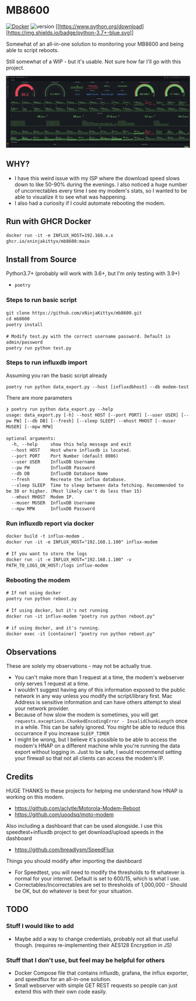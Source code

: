 # MB8600

[![Docker](https://github.com/xNinjaKittyx/mb8600/actions/workflows/docker-publish.yml/badge.svg?branch=main)](https://github.com/xNinjaKittyx/mb8600/actions/workflows/docker-publish.yml)
![version](https://img.shields.io/badge/version-0.0.1-blue)
[[https://www.python.org/download][https://img.shields.io/badge/python-3.7+-blue.svg]]

Somewhat of an all-in-one solution to monitoring your MB8600 and being able to script reboots.

Still somewhat of a WIP - but it's usable. Not sure how far I'll go with this project.


![Image of Dashboard](./dashboard.png)


## WHY?
- I have this weird issue with my ISP where the download speed slows down to like 50-90% during the evenings. I also noticed a huge number of uncorrectables every time I see my modem's stats, so I wanted to be able to visualize it to see what was happening.
- I also had a curiosity if I could automate rebooting the modem.


## Run with GHCR Docker

```
docker run -it -e INFLUX_HOST=192.168.x.x ghcr.io/xninjakittyx/mb8600:main
```


## Install from Source

Python3.7+ (probably will work with 3.6+, but I'm only testing with 3.9+)
- `poetry`

### Steps to run basic script
```
git clone https://github.com/xNinjaKittyx/mb8600.git
cd mb8600
poetry install

# Modify test.py with the correct username password. Default is admin/password
poetry run python test.py
```

### Steps to run influxdb import
Assuming you ran the basic script already
```
poetry run python data_export.py --host [influxdbhost] --db modem-test
```

There are more parameters
```
❯ poetry run python data_export.py --help
usage: data_export.py [-h] --host HOST [--port PORT] [--user USER] [--pw PW] [--db DB] [--fresh] [--sleep SLEEP] --mhost MHOST [--muser MUSER] [--mpw MPW]

optional arguments:
  -h, --help     show this help message and exit
  --host HOST    Host where influxdb is located.
  --port PORT    Port Number (default 8086)
  --user USER    InfluxDB Username
  --pw PW        InfluxDB Password
  --db DB        InfluxDB Database Name
  --fresh        Recreate the influx database.
  --sleep SLEEP  Time to sleep between data fetching. Recommended to be 30 or higher. (Most likely can't do less than 15)
  --mhost MHOST  Modem IP.
  --muser MUSER  InfluxDB Username
  --mpw MPW      InfluxDB Password
```

### Run influxdb report via docker

```
docker build -t influx-modem .
docker run -it -e INFLUX_HOST="192.168.1.100" influx-modem

# If you want to store the logs
docker run -it -e INFLUX_HOST="192.168.1.100" -v PATH_TO_LOGS_ON_HOST:/logs influx-modem
```

### Rebooting the modem
```
# If not using docker
poetry run python reboot.py

# If using docker, but it's not running
docker run -it influx-modem "poetry run python reboot.py"

# if using docker, and it's running.
docker exec -it [container] "poetry run python reboot.py"
```


## Observations
These are solely my observations - may not be actually true.

- You can't make more than 1 request at a time, the modem's webserver only serves 1 request at a time.
- I wouldn't suggest having any of this information exposed to the public network in any way unless you modify the script/library first. Mac Address is sensitive information and can have others attempt to steal your network provider.
- Because of how slow the modem is sometimes, you will get `requests.exceptions.ChunkedEncodingError - InvalidChunkLength` once in a while. This can be safely ignored. You *might* be able to reduce this occurrance if you increase `SLEEP_TIMER`
- I might be wrong, but I believe it's possible to be able to access the modem's HNAP on a different machine while you're running the data export without logging in. Just to be safe, I would recommend setting your firewall so that not all clients can access the modem's IP.


## Credits

HUGE THANKS to these projects for helping me understand how HNAP is working on this modem.
- https://github.com/aclytle/Motorola-Modem-Reboot
- https://github.com/uoodsq/moto-modem


Also including a dashboard that can be used alongside. I use this speedtest+influxdb project to get download/upload speeds in the dashboard
- https://github.com/breadlysm/SpeedFlux


Things you should modify after importing the dashboard
- For Speedtest, you will need to modify the thresholds to fit whatever is normal for your internet. Default is set to 600/15, which is what I use.
- Correctables/Incorrectables are set to thresholds of 1,000,000 - Should be OK, but do whatever is best for your situation.


## TODO

### Stuff I would like to add
- Maybe add a way to change credentials, probably not all that useful though. (requires re-implementing their AES128 Encryption in JS)

### Stuff that I don't use, but feel may be helpful for others
- Docker Compose file that contains influxdb, grafana, the influx exporter, and speedflux for an all-in-one solution.
- Small webserver with simple GET REST requests so people can just extend this with their own code easily.
